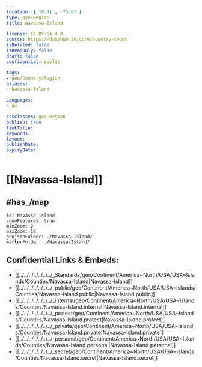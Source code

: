 ```yaml
---
location: [ 18.41 , -75.01 ] 
type: geo-Region
title: Navassa-Island

license: CC BY-SA 4.0
source: https://datahub.io/core/country-codes
isDeleted: false
isReadOnly: false
draft: false
confidential: public

tags:
- geo/Country/Region
aliases:
- Navassa-Island

Languages:
- de

cssclasses: geo-Region
publish: true
linkTitle: 
keywords: 
layout: 
publishDate: 
expiryDate: 
---
```


# [[Navassa-Island]] 


## #has_/map 


```leaflet
id: Navassa-Island
zoomFeatures: true 
minZoom: 2 
maxZoom: 18
geojsonFolder: ./Navassa-Island/
markerFolder: ./Navassa-Island/
```


## Confidential Links & Embeds: 
- [[../../../../../../../_Standards/geo/Continent/America~North/USA/USA~Islands/Counties/Navassa-Island|Navassa-Island]] 
- [[../../../../../../../_public/geo/Continent/America~North/USA/USA~Islands/Counties/Navassa-Island.public|Navassa-Island.public]] 
- [[../../../../../../../_internal/geo/Continent/America~North/USA/USA~Islands/Counties/Navassa-Island.internal|Navassa-Island.internal]] 
- [[../../../../../../../_protect/geo/Continent/America~North/USA/USA~Islands/Counties/Navassa-Island.protect|Navassa-Island.protect]] 
- [[../../../../../../../_private/geo/Continent/America~North/USA/USA~Islands/Counties/Navassa-Island.private|Navassa-Island.private]] 
- [[../../../../../../../_personal/geo/Continent/America~North/USA/USA~Islands/Counties/Navassa-Island.personal|Navassa-Island.personal]] 
- [[../../../../../../../_secret/geo/Continent/America~North/USA/USA~Islands/Counties/Navassa-Island.secret|Navassa-Island.secret]] 

